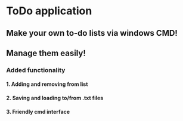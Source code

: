 # ToDo application
## Make your own to-do lists via windows CMD!
## Manage them easily!


### Added functionality
#### 1. Adding and removing from list
#### 2. Saving and loading to/from .txt files
#### 3. Friendly cmd interface